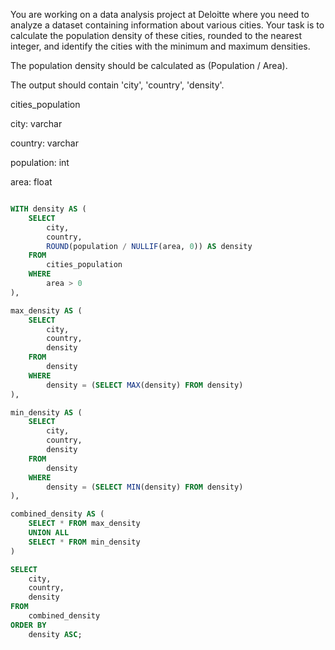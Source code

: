 You are working on a data analysis project at Deloitte where you need to analyze a dataset containing information
about various cities. Your task is to calculate the population density of these cities, rounded to the nearest integer, and identify the cities with the minimum and maximum densities.

The population density should be calculated as (Population / Area).


The output should contain 'city', 'country', 'density'.

cities_population

city:
varchar

country:
varchar

population:
int

area:
float



```sql

WITH density AS (
    SELECT 
        city, 
        country, 
        ROUND(population / NULLIF(area, 0)) AS density
    FROM 
        cities_population
    WHERE 
        area > 0
),

max_density AS (
    SELECT 
        city, 
        country, 
        density
    FROM 
        density
    WHERE 
        density = (SELECT MAX(density) FROM density)
),

min_density AS (
    SELECT 
        city, 
        country, 
        density
    FROM 
        density
    WHERE 
        density = (SELECT MIN(density) FROM density)
),

combined_density AS (
    SELECT * FROM max_density
    UNION ALL
    SELECT * FROM min_density
)

SELECT 
    city, 
    country, 
    density
FROM 
    combined_density
ORDER BY 
    density ASC;
    
```